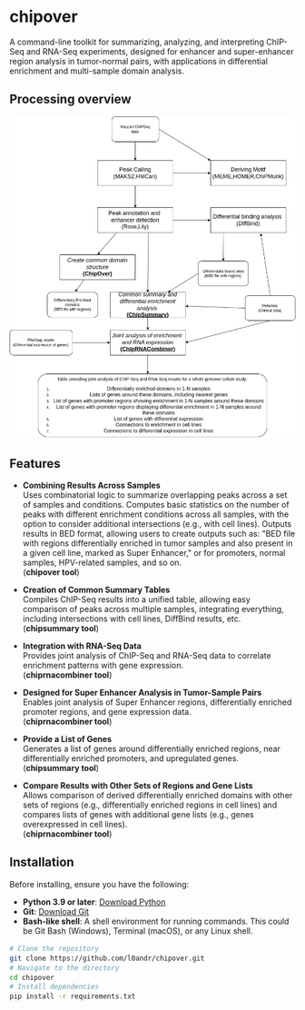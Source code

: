 # chipover
A command-line toolkit for summarizing, analyzing, and interpreting ChIP-Seq and RNA-Seq experiments, designed for enhancer and super-enhancer region analysis in tumor-normal pairs, with applications in differential enrichment and multi-sample domain analysis. 

## Processing overview

<img src="img/analysis_graph.png">

## Features 

- **Combining Results Across Samples**  
  Uses combinatorial logic to summarize overlapping peaks across a set of samples and conditions. Computes basic statistics on the number of peaks with different enrichment conditions across all samples, with the option to consider additional intersections (e.g., with cell lines). Outputs results in BED format, allowing users to create outputs such as: "BED file with regions differentially enriched in tumor samples and also present in a given cell line, marked as Super Enhancer," or for promoters, normal samples, HPV-related samples, and so on.  
  (**chipover tool**)

- **Creation of Common Summary Tables**  
  Compiles ChIP-Seq results into a unified table, allowing easy comparison of peaks across multiple samples, integrating everything, including intersections with cell lines, DiffBind results, etc.  
  (**chipsummary tool**)

- **Integration with RNA-Seq Data**  
  Provides joint analysis of ChIP-Seq and RNA-Seq data to correlate enrichment patterns with gene expression.  
  (**chiprnacombiner tool**)

- **Designed for Super Enhancer Analysis in Tumor-Sample Pairs**  
  Enables joint analysis of Super Enhancer regions, differentially enriched promoter regions, and gene expression data.  
  (**chiprnacombiner tool**)

- **Provide a List of Genes**  
  Generates a list of genes around differentially enriched regions, near differentially enriched promoters, and upregulated genes.  
  (**chipsummary tool**)

- **Compare Results with Other Sets of Regions and Gene Lists**  
  Allows comparison of derived differentially enriched domains with other sets of regions (e.g., differentially enriched regions in cell lines) and compares lists of genes with additional gene lists (e.g., genes overexpressed in cell lines).  
  (**chiprnacombiner tool**)
  
## Installation

Before installing, ensure you have the following:

- **Python 3.9 or later**: [Download Python](https://www.python.org/downloads/)
- **Git**: [Download Git](https://git-scm.com/downloads)
- **Bash-like shell**: A shell environment for running commands. This could be Git Bash (Windows), Terminal (macOS), or any Linux shell.

```bash
# Clone the repository
git clone https://github.com/l0andr/chipover.git
# Navigate to the directory
cd chipover
# Install dependencies
pip install -r requirements.txt
```
